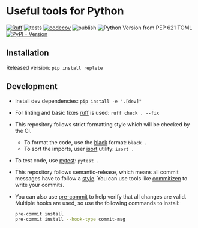 # Useful tools for Python

[![Ruff](https://img.shields.io/endpoint?url=https://raw.githubusercontent.com/astral-sh/ruff/main/assets/badge/v2.json)](https://github.com/astral-sh/ruff)
![tests](https://github.com/Rizhiy/replete/actions/workflows/test_and_version.yml/badge.svg)
[![codecov](https://codecov.io/gh/Rizhiy/replete/graph/badge.svg?token=FHM9FQ6IIU)](https://codecov.io/gh/Rizhiy/replete)
![publish](https://github.com/Rizhiy/replete/actions/workflows/publish.yml/badge.svg)
![Python Version from PEP 621 TOML](https://img.shields.io/python/required-version-toml?tomlFilePath=https%3A%2F%2Fraw.githubusercontent.com%2FRizhiy%2Freplete%2Fmaster%2Fpyproject.toml)
[![PyPI - Version](https://img.shields.io/pypi/v/replete)](https://pypi.org/project/replete/)

## Installation

Released version: `pip install replete`

## Development

- Install dev dependencies: `pip install -e ".[dev]"`
- For linting and basic fixes [ruff](https://docs.astral.sh/ruff/) is used: `ruff check . --fix`
- This repository follows strict formatting style which will be checked by the CI.
  - To format the code, use the [black](https://black.readthedocs.io) format: `black .`
  - To sort the imports, user [isort](https://pycqa.github.io/isort/) utility: `isort .`
- To test code, use [pytest](https://pytest.org): `pytest .`
- This repository follows semantic-release, which means all commit messages have to follow a [style](https://python-semantic-release.readthedocs.io/en/latest/commit-parsing.html).
  You can use tools like [commitizen](https://github.com/commitizen-tools/commitizen) to write your commits.
- You can also use [pre-commit](https://pre-commit.com/) to help verify that all changes are valid.
  Multiple hooks are used, so use the following commands to install:

  ```bash
  pre-commit install
  pre-commit install --hook-type commit-msg
  ```
